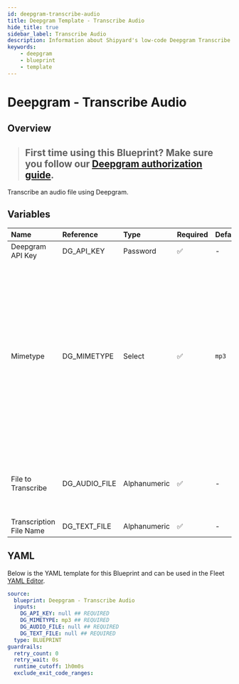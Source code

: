 ```yaml
---
id: deepgram-transcribe-audio
title: Deepgram Template - Transcribe Audio
hide_title: true
sidebar_label: Transcribe Audio
description: Information about Shipyard's low-code Deepgram Transcribe Audio blueprint. This Blueprint uses Deepgram to transcribe an audio file
keywords:
    - deepgram
    - blueprint
    - template
---
```


# Deepgram - Transcribe Audio

## Overview

> ## **First time using this Blueprint? Make sure you follow our [Deepgram authorization guide](https://www.shipyardapp.com/docs/blueprint-library/deepgram/deepgram-authorization/)**.

Transcribe an audio file using Deepgram.


## Variables

| Name | Reference | Type | Required | Default | Options | Description |
|:---|:---|:---|:---|:---|:---|:---|
| Deepgram API Key | DG_API_KEY | Password | :white_check_mark: | - | - | - |
| Mimetype | DG_MIMETYPE | Select | :white_check_mark: | `mp3` | MP3: `mp3`<br></br><br></br>WEBM: `webm`<br></br><br></br>WAV: `wav`<br></br><br></br>FLAC: `flac`<br></br><br></br>AAC: `aac` | The file type of the audio file that you are transcribing |
| File to Transcribe | DG_AUDIO_FILE | Alphanumeric | :white_check_mark: | - | - | The file name of the audio file that you would like to transcribe |
| Transcription File Name | DG_TEXT_FILE | Alphanumeric | :white_check_mark: | - | - | - |


## YAML

Below is the YAML template for this Blueprint and can be used in the Fleet [YAML Editor](../../reference/fleets/yaml-editor.md).

```yaml
source:
  blueprint: Deepgram - Transcribe Audio
  inputs:
    DG_API_KEY: null ## REQUIRED
    DG_MIMETYPE: mp3 ## REQUIRED
    DG_AUDIO_FILE: null ## REQUIRED
    DG_TEXT_FILE: null ## REQUIRED
  type: BLUEPRINT
guardrails:
  retry_count: 0
  retry_wait: 0s
  runtime_cutoff: 1h0m0s
  exclude_exit_code_ranges:
```
